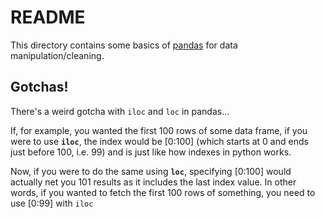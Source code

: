 # README
This directory contains some basics of [pandas](https://pandas.pydata.org/) for data manipulation/cleaning.

## Gotchas!
There's a weird gotcha with `iloc` and `loc` in pandas...

If, for example, you wanted the first 100 rows of some data frame, if you were to use **`iloc`**, the index would be [0:100] (which starts at 0 and ends just before 100, i.e. 99) and is just like how indexes in python works.

Now, if you were to do the same using **`loc`**, specifying [0:100] would actually net you 101 results as it includes the last index value.  In other words, if you wanted to fetch the first 100 rows of something, you need to use [0:99] with `iloc`
